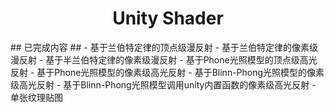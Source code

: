 <h1 align="center"> Unity Shader </h1>
## 已完成内容 ##
- 基于兰伯特定律的顶点级漫反射
- 基于兰伯特定律的像素级漫反射
- 基于半兰伯特定律的像素级漫反射
- 基于Phone光照模型的顶点级高光反射
- 基于Phone光照模型的像素级高光反射
- 基于Blinn-Phong光照模型的像素级高光反射
- 基于Blinn-Phong光照模型调用unity内置函数的像素级高光反射
- 单张纹理贴图